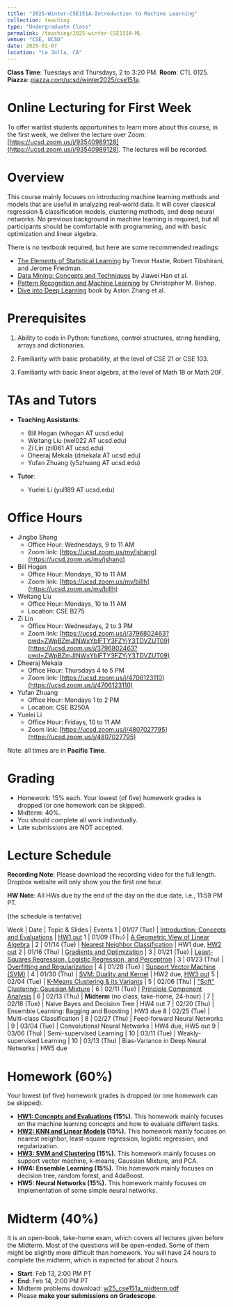 ```yaml
---
title: "2025-Winter-CSE151A-Introduction to Machine Learning"
collection: teaching
type: "Undergraduate Class"
permalink: /teaching/2025-winter-CSE151A-ML
venue: "CSE, UCSD"
date: 2025-01-07
location: "La Jolla, CA"
---
```


**Class Time**: Tuesdays and Thursdays, 2 to 3:20 PM.  **Room**: CTL 0125.  **Piazza**: [piazza.com/ucsd/winter2025/cse151a](https://piazza.com/ucsd/winter2025/cse151a).


Online Lecturing for First Week
======

To offer waitlist students opportunities to learn more about this course, in the first week, we deliver the lecture over Zoom: [https://ucsd.zoom.us/j/93540989128](https://ucsd.zoom.us/j/93540989128). The lectures will be recorded. 


Overview
======

This course mainly focuses on introducing machine learning methods and models that are useful in analyzing real-world data. It will cover classical regression & classification models, clustering methods, and deep neural networks. No previous background in machine learning is required, but all participants should be comfortable with programming, and with basic optimization and linear algebra. 

There is no textbook required, but here are some recommended readings:
- [The Elements of Statistical Learning](https://web.stanford.edu/~hastie/ElemStatLearn/printings/ESLII_print12.pdf) by Trevor Hastie, ‎Robert Tibshirani, and Jerome Friedman.
- [Data Mining: Concepts and Techniques](https://books.google.com/books/about/Data_Mining_Concepts_and_Techniques.html?id=pQws07tdpjoC&source=kp_book_description) by Jiawei Han et al.
- [Pattern Recognition and Machine Learning](https://books.google.com/books/about/Pattern_Recognition_and_Machine_Learning.html?id=HL4HrgEACAAJ&source=kp_book_description) by Christopher M. Bishop.
- [Dive into Deep Learning](https://d2l.ai/) book by Aston Zhang et al.

Prerequisites
======

1. Ability to code in Python: functions, control structures, string handling, arrays and dictionaries.

2. Familiarity with basic probability, at the level of CSE 21 or CSE 103.

3. Familiarity with basic linear algebra, at the level of Math 18 or Math 20F.

TAs and Tutors
======

- **Teaching Assistants**:
    - Bill Hogan (whogan AT ucsd.edu)
    - Weitang Liu (wel022 AT ucsd.edu)
    - Zi Lin (zil061 AT ucsd.edu)
    - Dheeraj Mekala (dmekala AT ucsd.edu)
    - Yufan Zhuang (y5zhuang AT ucsd.edu)

- **Tutor**:
    - Yuelei Li (yul189 AT ucsd.edu)


Office Hours
======

- Jingbo Shang
    - Office Hour: Wednesdays, 9 to 11 AM
    - Zoom link: [https://ucsd.zoom.us/my/jshang](https://ucsd.zoom.us/my/jshang)
- Bill Hogan 
    - Office Hour: Mondays, 10 to 11 AM
    - Zoom link: [https://ucsd.zoom.us/my/billh](https://ucsd.zoom.us/my/billh)
- Weitang Liu
    - Office Hour: Mondays, 10 to 11 AM
    - Location: CSE B275
- Zi Lin
    - Office Hour: Wednesdays, 2 to 3 PM
    - Zoom link: [https://ucsd.zoom.us/j/3796802463?pwd=ZWpBZmJINWxYblFTY3FZYjY3TDVZUT09](https://ucsd.zoom.us/j/3796802463?pwd=ZWpBZmJINWxYblFTY3FZYjY3TDVZUT09)
- Dheeraj Mekala
    - Office Hour: Thursdays 4 to 5 PM
    - Zoom link: [https://ucsd.zoom.us/j/4706123110](https://ucsd.zoom.us/j/4706123110)
- Yufan Zhuang
    - Office Hour: Mondays 1 to 2 PM
    - Location: CSE B250A
- Yuelei Li
    - Office Hour: Fridays, 10 to 11 AM
    - Zoom link: [https://ucsd.zoom.us/j/4807027795](https://ucsd.zoom.us/j/4807027795)


Note: all times are in **Pacific Time**.

Grading
======

- Homework: 15% each. Your lowest (of five) homework grades is dropped (or one homework can be skipped).
- Midterm: 40%.
- You should complete all work individually.
- Late submissions are NOT accepted.

Lecture Schedule
======

**Recording Note**: Please download the recording video for the full length. Dropbox website will only show you the first one hour.

**HW Note**: All HWs due by the end of the day on the due date, i.e., 11:59 PM PT. 

(the schedule is tentative)

Week | Date        | Topic & Slides                                                  | Events
1    | 01/07 (Tue) | [Introduction: Concepts and Evaluations](https://www.dropbox.com/scl/fo/n6d0uvq3zzvk27ivj7snf/AIG3DxxyAUWzhttAMSYwud4?rlkey=eumly1pfs2xshdqupiatx0ok3&dl=0) | [HW1 out](https://www.dropbox.com/scl/fo/sdy9kk6bsqha03ss11g1s/AGR2ndIWQyAO59883sjlHVw?rlkey=teyjqtbv3cp3441dhgnzzijey&st=yd4de02r&dl=0)
1    | 01/09 (Thu) | [A Geometric View of Linear Algebra](https://www.dropbox.com/scl/fo/8twv2cajgie0m3pkzfs8e/AHrGTZ29Hq9XkHYMhsXbmOY?rlkey=4bahvlm5769kv0e9bfzf0qd8v&dl=0) |
2    | 01/14 (Tue) | [Nearest Neighbor Classification](https://www.dropbox.com/scl/fo/9v4d8awa5wovh7vtqht9k/AIA7sFGtZm1-dxkErDwqHas?rlkey=ubdybi56t1eknu7plfdv1hhgt&dl=0) | HW1 due, [HW2 out](https://www.dropbox.com/scl/fo/5ucvtico1htcmleepm06r/AH4eIyyTa1gEMcO1hIrvQeU?rlkey=7d3fd6idqoze4tgx7pfeubm9b&st=i17lwn7v&dl=0)
2    | 01/16 (Thu) | [Gradients and Optimization](https://www.dropbox.com/scl/fo/63wazudejpuow3i3s7z39/AFT2XWgwN_nyUQTvzIJgJpI?rlkey=qat0g1i6v2eee0k6j3skphyjh&dl=0) |
3    | 01/21 (Tue) | [Least-Squares Regression, Logistic Regression, and Perceptron](https://www.dropbox.com/scl/fo/8s74tell48rumqoaz76qw/AEWWVPTYX4qxATjuRpIplH0?rlkey=0do4m839y241jlzw4vl13lmgu&dl=0) |
3    | 01/23 (Thu) | [Overfitting and Regularization](https://www.dropbox.com/scl/fo/u9xjhx8vfpqnxnd334gxm/AJLRi6gdROjIwG6l8ilMUIg?rlkey=rhysbmevtco6mib9araeyqil2&dl=0) | 
4    | 01/28 (Tue) | [Support Vector Machine (SVM)](https://www.dropbox.com/scl/fo/102lhbltb95i52y17cwio/APJhTGldu6iYy0cKWQdU_Ok?rlkey=tw68crv4qk742ig8fhk1kocsh&dl=0) | 
4    | 01/30 (Thu) | [SVM: Duality and Kernel](https://www.dropbox.com/scl/fo/ar9mneex0ukbj9pyckpvl/AEP17-_u0-p5wewJ7fzUO7I?rlkey=cp7zi3pq4cdghbej7d8b3c5p5&dl=0) | HW2 due, [HW3 out](https://www.dropbox.com/scl/fo/avc2l4zbfd9dsepqbmlzd/AKCBbTBsnkGm2H5fCYc2zEs?rlkey=yija8xd7en1msn8scbsfgqfne&st=h9j5h017&dl=0)
5    | 02/04 (Tue) | [K-Means Clustering & its Variants](https://www.dropbox.com/scl/fo/hh1mgpr1ou08a7u9hqzzk/ACGJ4sJFLvynIHJuPxy_W7U?rlkey=ecu7qjja82h96h5vipn6xra6w&dl=0) |
5    | 02/06 (Thu) | ["Soft" Clustering: Gaussian Mixture](https://www.dropbox.com/scl/fo/0ktwdm8o5kjrkkw9p94ez/AGuslI2oTENdXLb5GiQjMCM?rlkey=hhc8e95emm9z1ppj4aswuirk5&dl=0) |
6    | 02/11 (Tue) | [Principle Component Analysis](https://www.dropbox.com/scl/fo/8hkct7i21u85ket0ed9z5/ABBQ5Fi8nIbjL4xmydFjK60?rlkey=b7l7pkb02eiq1bilhw55hzaxw&dl=0) |
6    | 02/13 (Thu) | **Midterm** (no class, take-home, 24-hour) |
7    | 02/18 (Tue) | Naive Bayes and Decision Tree | HW4 out
7    | 02/20 (Thu) | Ensemble Learning: Bagging and Boosting | HW3 due
8    | 02/25 (Tue) | Multi-class Classification |
8    | 02/27 (Thu) | Feed-forward Neural Networks |
9    | 03/04 (Tue) | Convolutional Neural Networks | HW4 due, HW5 out
9    | 03/06 (Thu) | Semi-supervised Learning | 
10   | 03/11 (Tue) | Weakly-supervised Learning |
10   | 03/13 (Thu) | Bias-Variance in Deep Neural Networks | HW5 due


Homework (60%)
======

Your lowest (of five) homework grades is dropped (or one homework can be skipped).

- **[HW1: Concepts and Evaluations](https://www.dropbox.com/scl/fo/sdy9kk6bsqha03ss11g1s/AGR2ndIWQyAO59883sjlHVw?rlkey=teyjqtbv3cp3441dhgnzzijey&st=yd4de02r&dl=0) (15%).** This homework mainly focuses on the machine learning concepts and how to evaluate different tasks.
- **[HW2: KNN and Linear Models](https://www.dropbox.com/scl/fo/5ucvtico1htcmleepm06r/AH4eIyyTa1gEMcO1hIrvQeU?rlkey=7d3fd6idqoze4tgx7pfeubm9b&st=i17lwn7v&dl=0) (15%).** This homework mainly focuses on nearest neighbor, least-square regression, logistic regression, and regularization.
- **[HW3: SVM and Clustering](https://www.dropbox.com/scl/fo/avc2l4zbfd9dsepqbmlzd/AKCBbTBsnkGm2H5fCYc2zEs?rlkey=yija8xd7en1msn8scbsfgqfne&st=h9j5h017&dl=0) (15%).** This homework mainly focuses on support vector machine, k-means, Gaussian Mixture, and PCA.
- **HW4: Ensemble Learning (15%).** This homework mainly focuses on decision tree, random forest, and AdaBoost.
- **HW5: Neural Networks (15%).** This homework mainly focuses on implementation of some simple neural networks.

Midterm (40%)
======

It is an open-book, take-home exam, which covers all lectures given before the Midterm. Most of the questions will be open-ended. Some of them might be slightly more difficult than homework. You will have 24 hours to complete the midterm, which is expected for about 2 hours.

- **Start**: Feb 13, 2:00 PM PT
- **End**: Feb 14, 2:00 PM PT
- Midterm problems download: [w25_cse151a_midterm.pdf](https://www.dropbox.com/scl/fi/gor9g99b65uagz9jlilb0/w25_cse151a_midterm.pdf?rlkey=kkv7athgdki4ygtzi0m7nngh8&dl=0)
- Please **make your submissions on Gradescope**.
